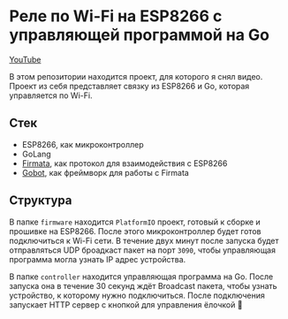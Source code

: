 # Реле по Wi-Fi на ESP8266 с управляющей программой на Go 

[YouTube](https://youtu.be/DQRdE42b9JQ)

В этом репозитории находится проект, для которого я снял видео. Проект из себя представляет связку из ESP8266 и Go, которая управляется по Wi-Fi. 

## Стек

- ESP8266, как микроконтроллер
- GoLang
- [Firmata](https://github.com/firmata/protocol), как протокол для взаимодействия с ESP8266
- [Gobot](https://github.com/hybridgroup/gobot), как фреймворк для работы с Firmata 

## Структура

В папке `firmware` находится `PlatformIO` проект, готовый к сборке и прошивке на ESP8266. После этого микроконтроллер будет готов подключиться к Wi-Fi сети. В течение двух минут после запуска будет отправляться UDP броадкаст пакет на порт `3090`, чтобы управляющая программа могла узнать IP адрес устройства. 

В папке `controller` находится управляющая программа на Go. После запуска она в течение 30 секунд ждёт Broadcast пакета, чтобы узнать устройство, к которому нужно подключиться. После подключения запускает HTTP сервер с кнопкой для управления ёлочкой 🎄
